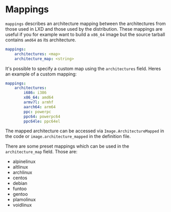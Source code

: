 # Mappings

`mappings` describes an architecture mapping between the architectures from those used in LXD and those used by the distribution.
These mappings are useful if you for example want to build a `x86_64` image but the source tarball contains `amd64` as its architecture.

```yaml
mappings:
    architectures: <map>
    architecture_map: <string>
```

It's possible to specify a custom map using the `architectures` field.
Heres an example of a custom mapping:

```yaml
mappings:
    architectures:
        i686: i386
        x86_64: amd64
        armv7l: armhf
        aarch64: arm64
        ppc: powerpc
        ppc64: powerpc64
        ppc64le: ppc64el
```

The mapped architecture can be accessed via `Image.ArchitectureMapped` in the code or `image.architecture_mapped` in the definition file.

There are some preset mappings which can be used in the `architecture_map` field.
Those are:

* alpinelinux
* altlinux
* archlinux
* centos
* debian
* funtoo
* gentoo
* plamolinux
* voidlinux

